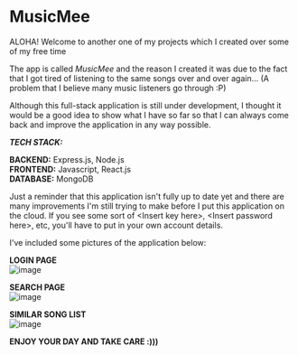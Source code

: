 # MusicMee
ALOHA! Welcome to another one of my projects which I created over some of my free time

The app is called _MusicMee_ and the reason I created it was due to the fact that I got tired of listening to the same songs over and over again... (A problem that I believe many music listeners go through :P)

Although this full-stack application is still under development, I thought it would be a good idea to show what I have so far so that I can always come back and improve the application in any way possible.

**_______TECH STACK:_______**  

**BACKEND:** Express.js, Node.js  
**FRONTEND:** Javascript, React.js  
**DATABASE:** MongoDB  

Just a reminder that this application isn't fully up to date yet and there are many improvements I'm still trying to make before I put this application on the cloud. If you see some sort of \<Insert key here\>, \<Insert password here\>, etc, you'll have to put in your own account details.

I've included some pictures of the application below:

**LOGIN PAGE**  
![image](https://github.com/Adromidous/MusicMee/assets/110305385/69a17a6a-e5c1-4b64-bf9f-926d13ceea8e)

**SEARCH PAGE**  
![image](https://github.com/Adromidous/MusicMee/assets/110305385/dab2b167-1bbf-4a75-b2b4-702ce9e78f71)

**SIMILAR SONG LIST**  
![image](https://github.com/Adromidous/MusicMee/assets/110305385/752d80aa-7b42-4040-9db3-decf4f61ede5)  

**ENJOY YOUR DAY AND TAKE CARE :)))**
